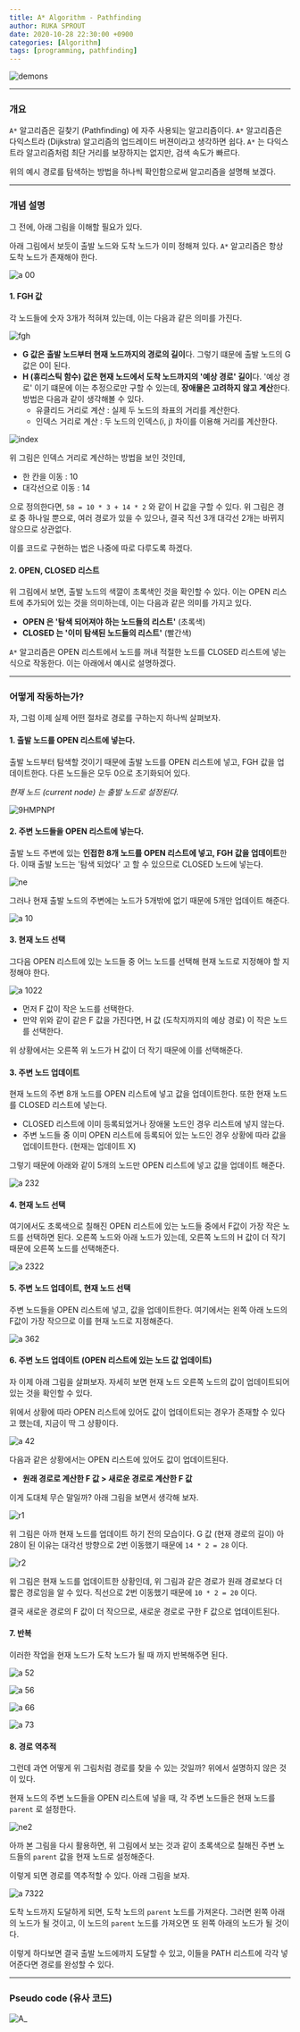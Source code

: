 ```yaml
---
title: A* Algorithm - Pathfinding
author: RUKA SPROUT
date: 2020-10-28 22:30:00 +0900
categories: [Algorithm]
tags: [programming, pathfinding]
---
```


![demons](https://i.imgur.com/7FG19y6.gif)


---


### 개요
`A*` 알고리즘은 길찾기 (Pathfinding) 에 자주 사용되는 알고리즘이다. `A*` 알고리즘은 다익스트라 (Dijkstra) 알고리즘의 업드레이드 버젼이라고 생각하면 쉽다. `A*` 는 다익스트라 알고리즘처럼 최단 거리를 보장하지는 없지만, 검색 속도가 빠르다.

위의 예시 경로를 탐색하는 방법을 하나씩 확인함으로써 알고리즘을 설명해 보겠다.


---


### 개념 설명

그 전에, 아래 그림을 이해할 필요가 있다.

아래 그림에서 보듯이 출발 노드와 도착 노드가 이미 정해져 있다. `A*` 알고리즘은 항상 도착 노드가 존재해야 한다.

![a 00](https://i.imgur.com/EklAnDO.png)

#### 1. FGH 값

각 노드들에 숫자 3개가 적혀져 있는데, 이는 다음과 같은 의미를 가진다.

![fgh](https://i.imgur.com/qpTyg6h.png)

- **G 값은 출발 노드부터 현재 노드까지의 경로의 길이**다. 그렇기 떄문에 출발 노드의 G 값은 0이 된다.
- **H (휴리스틱 함수) 값은 현재 노드에서 도착 노드까지의 '예상 경로' 길이**다. '예상 경로' 이기 떄문에 이는 추정으로만 구할 수 있는데, **장애물은 고려하지 않고 계산**한다. 방법은 다음과 같이 생각해볼 수 있다.
    - 유클리드 거리로 계산 : 실제 두 노드의 좌표의 거리를 계산한다.
    - 인덱스 거리로 계산 : 두 노드의 인덱스(i, j) 차이를 이용해 거리를 계산한다.

![index](https://i.imgur.com/KncXuvD.png)

위 그림은 인덱스 거리로 계산하는 방법을 보인 것인데,

- 한 칸을 이동 : 10
- 대각선으로 이동 : 14

으로 정의한다면, `58 = 10 * 3 + 14 * 2` 와 같이 H 값을 구할 수 있다. 위 그림은 경로 중 하나일 뿐으로, 여러 경로가 있을 수 있으나, 결국 직선 3개 대각선 2개는 바뀌지 않으므로 상관없다.

이를 코드로 구현하는 법은 나중에 따로 다루도록 하겠다.

#### 2. OPEN, CLOSED 리스트

위 그림에서 보면, 출발 노드의 색깔이 초록색인 것을 확인할 수 있다. 이는 OPEN 리스트에 추가되어 있는 것을 의미하는데, 이는 다음과 같은 의미를 가지고 있다.

- **OPEN 은 '탐색 되어져야 하는 노드들의 리스트'** (초록색)
- **CLOSED 는 '이미 탐색된 노드들의 리스트'** (빨간색)

`A*` 알고리즘은 OPEN 리스트에서 노드를 꺼내 적절한 노드를 CLOSED 리스트에 넣는 식으로 작동한다. 이는 아래에서 예시로 설명하겠다.


---


### 어떻게 작동하는가?

자, 그럼 이제 실제 어떤 절차로 경로를 구하는지 하나씩 살펴보자.

#### 1. 출발 노드를 OPEN 리스트에 넣는다.

출발 노드부터 탐색할 것이기 때문에 출발 노드를 OPEN 리스트에 넣고, FGH 값을 업데이트한다. 다른 노드들은 모두 0으로 초기화되어 있다.

*현재 노드 (current node) 는 출발 노드로 설정된다.*

![9HMPNPf](https://i.imgur.com/jUKpC3Q.png)

#### 2. 주변 노드들을 OPEN 리스트에 넣는다.

출발 노드 주변에 있는 **인접한 8개 노드를 OPEN 리스트에 넣고, FGH 값을 업데이트**한다. 이때 출발 노드는 '탐색 되었다' 고 할 수 있으므로 CLOSED 노드에 넣는다.

![ne](https://i.imgur.com/xUqeYSf.png)

그러나 현재 출발 노드의 주변에는 노드가 5개밖에 없기 때문에 5개만 업데이트 해준다.

![a 10](https://i.imgur.com/HZxl27y.png)

#### 3. 현재 노드 선택

그다음 OPEN 리스트에 있는 노드들 중 어느 노드를 선택해 현재 노드로 지정해야 할 지 정해야 한다.

![a 1022](https://i.imgur.com/6E4tm2D.png)

- 먼저 F 값이 작은 노드를 선택한다.
- 만약 위와 같이 같은 F 값을 가진다면, H 값 (도착지까지의 예상 경로) 이 작은 노드를 선택한다.

위 상황에서는 오른쪽 위 노드가 H 값이 더 작기 때문에 이를 선택해준다.

#### 3. 주변 노드 업데이트

현재 노드의 주변 8개 노드를 OPEN 리스트에 넣고 값을 업데이트한다. 또한 현재 노드를 CLOSED 리스트에 넣는다.

- CLOSED 리스트에 이미 등록되었거나 장애물 노드인 경우 리스트에 넣지 않는다.
- 주변 노드들 중 이미 OPEN 리스트에 등록되어 있는 노드인 경우 상황에 따라 값을 업데이트한다. (현재는 업데이트 X)

그렇기 때문에 아래와 같이 5개의 노드만 OPEN 리스트에 넣고 값을 업데이트 해준다.

![a 232](https://i.imgur.com/XKlXAjU.png)

#### 4. 현재 노드 선택

여기에서도 초록색으로 칠해진 OPEN 리스트에 있는 노드들 중에서 F값이 가장 작은 노드를 선택하면 된다. 오른쪽 노드와 아래 노드가 있는데, 오른쪽 노드의 H 값이 더 작기 때문에 오른쪽 노드를 선택해준다.

![a 2322](https://i.imgur.com/GNGjk6W.png)

#### 5. 주변 노드 업데이트, 현재 노드 선택

주변 노드들을 OPEN 리스트에 넣고, 값을 업데이트한다. 여기에서는 왼쪽 아래 노드의 F값이 가장 작으므로 이를 현재 노드로 지정해준다.

![a 362](https://i.imgur.com/0UCJBdd.png)

#### 6. 주변 노드 업데이트 (OPEN 리스트에 있는 노드 값 업데이트)

자 이제 아래 그림을 살펴보자. 자세히 보면 현재 노드 오른쪽 노드의 값이 업데이트되어 있는 것을 확인할 수 있다.

위에서 상황에 따라 OPEN 리스트에 있어도 값이 업데이트되는 경우가 존재할 수 있다고 했는데, 지금이 딱 그 상황이다.

![a 42](https://i.imgur.com/Iidr99s.png)

다음과 같은 상황에서는 OPEN 리스트에 있어도 값이 업데이트된다.

- **원래 경로로 계산한 F 값 > 새로운 경로로 계산한 F 값**

이게 도대체 무슨 말일까? 아래 그림을 보면서 생각해 보자.

![r1](https://i.imgur.com/8tsjWQu.png)

위 그림은 아까 현재 노드를 업데이트 하기 전의 모습이다. G 값 (현재 경로의 길이) 아 28이 된 이유는 대각선 방향으로 2번 이동했기 때문에 `14 * 2 = 28` 이다.

![r2](https://i.imgur.com/Fz0i1oN.png)

위 그림은 현재 노드를 업데이트한 상황인데, 위 그림과 같은 경로가 원래 경로보다 더 짧은 경로임을 알 수 있다. 직선으로 2번 이동했기 때문에 `10 * 2 = 20` 이다.

결국 새로운 경로의 F 값이 더 작으므로, 새로운 경로로 구한 F 값으로 업데이트된다.

#### 7. 반복

이러한 작업을 현재 노드가 도착 노드가 될 때 까지 반복해주면 된다.

![a 52](https://i.imgur.com/IRK4Yib.png)

![a 56](https://i.imgur.com/uRQDGGn.png)

![a 66](https://i.imgur.com/9qH1TM7.png)

![a 73](https://i.imgur.com/iuNZ8nl.png)

#### 8. 경로 역추적

그런데 과연 어떻게 위 그림처럼 경로를 찾을 수 있는 것일까? 위에서 설명하지 않은 것이 있다.

현재 노드의 주변 노드들을 OPEN 리스트에 넣을 때, 각 주변 노드들은 현재 노드를 `parent` 로 설정한다.

![ne2](https://i.imgur.com/XecC5iD.png)

아까 본 그림을 다시 활용하면, 위 그림에서 보는 것과 같이 초록색으로 칠해진 주변 노드들의 `parent` 값을 현재 노드로 설정해준다.

이렇게 되면 경로를 역추적할 수 있다. 아래 그림을 보자.

![a 7322](https://i.imgur.com/hfZXLLp.png)

도착 노드까지 도달하게 되면, 도착 노드의 `parent` 노드를 가져온다. 그러면 왼쪽 아래의 노드가 될 것이고, 이 노드의 `parent` 노드를 가져오면 또 왼쪽 아래의 노드가 될 것이다.

이렇게 하다보면 결국 출발 노드에까지 도달할 수 있고, 이들을 PATH 리스트에 각각 넣어준다면 경로를 완성할 수 있다.


---


### Pseudo code (유사 코드)

![A_](https://i.imgur.com/xVyCH6m.png)
